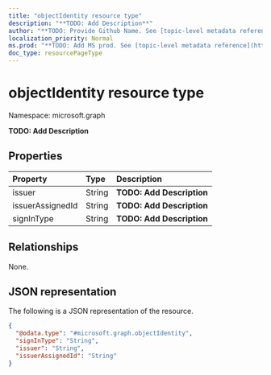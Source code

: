 ```yaml
---
title: "objectIdentity resource type"
description: "**TODO: Add Description**"
author: "**TODO: Provide Github Name. See [topic-level metadata reference](https://msgo.azurewebsites.net/add/document/guidelines/metadata.html#topic-level-metadata)**"
localization_priority: Normal
ms.prod: "**TODO: Add MS prod. See [topic-level metadata reference](https://msgo.azurewebsites.net/add/document/guidelines/metadata.html#topic-level-metadata)**"
doc_type: resourcePageType
---
```


# objectIdentity resource type

Namespace: microsoft.graph



**TODO: Add Description**

## Properties
|Property|Type|Description|
|:---|:---|:---|
|issuer|String|**TODO: Add Description**|
|issuerAssignedId|String|**TODO: Add Description**|
|signInType|String|**TODO: Add Description**|

## Relationships
None.

## JSON representation
The following is a JSON representation of the resource.
<!-- {
  "blockType": "resource",
  "@odata.type": "microsoft.graph.objectIdentity"
}
-->
``` json
{
  "@odata.type": "#microsoft.graph.objectIdentity",
  "signInType": "String",
  "issuer": "String",
  "issuerAssignedId": "String"
}
```

